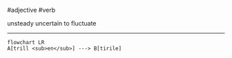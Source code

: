 #adjective #verb  

unsteady
uncertain
to fluctuate
***
```mermaid  
flowchart LR
A[trill <sub>en</sub>] ---> B[tirile]
```